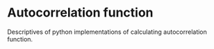 # Autocorrelation function

Descriptives of python implementations of calculating autocorrelation function.

